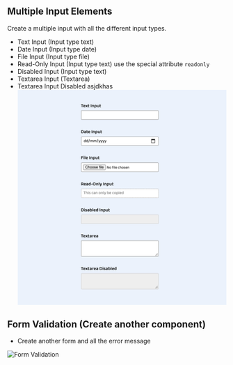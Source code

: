 ## Multiple Input Elements

Create a multiple input with all the different input types.

- Text Input (Input type text)
- Date Input (Input type date)
- File Input (Input type file)
- Read-Only Input (Input type text) use the special attribute `readonly`
- Disabled Input (Input type text)
- Textarea Input (Textarea)
- Textarea Input Disabled
asjdkhas
![Form](../assets/multiple-input-forms.png)

## Form Validation (Create another component)

- Create another form and all the error message

![Form Validation]('../assets/validation.png')
